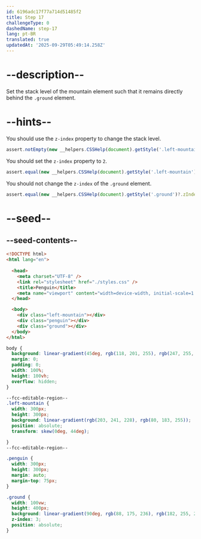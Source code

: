 ```yaml
---
id: 6196adc17f77a714d51485f2
title: Step 17
challengeType: 0
dashedName: step-17
lang: pt-BR
translated: true
updatedAt: '2025-09-29T05:49:14.258Z'
---
```


# --description--

Set the stack level of the mountain element such that it remains directly behind the `.ground` element.

# --hints--

You should use the `z-index` property to change the stack level.

```js
assert.notEmpty(new __helpers.CSSHelp(document).getStyle('.left-mountain')?.zIndex);
```

You should set the `z-index` property to `2`.

```js
assert.equal(new __helpers.CSSHelp(document).getStyle('.left-mountain')?.zIndex, '2');
```

You should not change the `z-index` of the `.ground` element.

```js
assert.equal(new __helpers.CSSHelp(document).getStyle('.ground')?.zIndex, '3');
```

# --seed--

## --seed-contents--

```html
<!DOCTYPE html>
<html lang="en">
  
  <head>
    <meta charset="UTF-8" />
    <link rel="stylesheet" href="./styles.css" />
    <title>Penguin</title>
    <meta name="viewport" content="width=device-width, initial-scale=1.0" />
  </head>

  <body>
    <div class="left-mountain"></div>
    <div class="penguin"></div>
    <div class="ground"></div>
  </body>
</html>
```

```css
body {
  background: linear-gradient(45deg, rgb(118, 201, 255), rgb(247, 255, 222));
  margin: 0;
  padding: 0;
  width: 100%;
  height: 100vh;
  overflow: hidden;
}

--fcc-editable-region--
.left-mountain {
  width: 300px;
  height: 300px;
  background: linear-gradient(rgb(203, 241, 228), rgb(80, 183, 255));
  position: absolute;
  transform: skew(0deg, 44deg);

}
--fcc-editable-region--

.penguin {
  width: 300px;
  height: 300px;
  margin: auto;
  margin-top: 75px;
}

.ground {
  width: 100vw;
  height: 400px;
  background: linear-gradient(90deg, rgb(88, 175, 236), rgb(182, 255, 255));
  z-index: 3;
  position: absolute;
}
```
